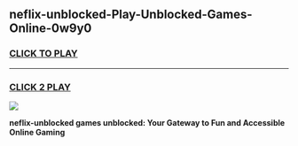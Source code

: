 
## neflix-unblocked-Play-Unblocked-Games-Online-0w9y0
<h3>
<a href="https://premium76.site?title=neflix-unblocked&ref=25A">CLICK TO PLAY</a></h3>
<hr>

<h3>
<a href="https://premium76.site?title=neflix-unblocked&ref=25A">CLICK 2 PLAY</a>
  
</h3>

<a href="https://premium76.site?title=neflix-unblocked&ref=25A"><img src="https://clearcache.store/games.png"></a>


**neflix-unblocked games unblocked: Your Gateway to Fun and Accessible Online Gaming**
